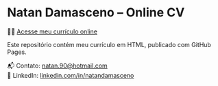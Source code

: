 # Natan Damasceno – Online CV

👨‍💼 [Acesse meu currículo online](https://natandd.github.io/cv-natan-damasceno_en/)

Este repositório contém meu currículo em HTML, publicado com GitHub Pages.

📬 Contato: natan.90@hotmail.com  
🔗 LinkedIn: [linkedin.com/in/natandamasceno](https://linkedin.com/in/natandamasceno)
